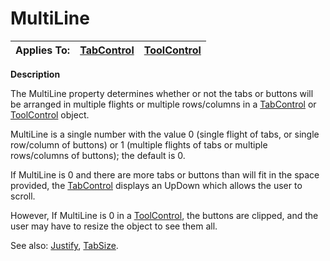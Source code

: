 




<h1 class="heading"><span class="name">MultiLine</span></h1>

| Applies To: | [TabControl](./tabcontrol.md) | [ToolControl](./toolcontrol.md) |
| --- | --- | ---  |


**Description**


The MultiLine property determines whether or not the tabs or buttons will be arranged in multiple flights or multiple rows/columns in a [TabControl](./tabcontrol.md) or [ToolControl](./toolcontrol.md) object.


MultiLine is a single number with the value 0 (single flight of tabs, or single row/column of buttons) or 1 (multiple flights of tabs or multiple rows/columns of buttons); the default is 0.


If MultiLine is 0 and there are more tabs or buttons than will fit in the space provided, the [TabControl](./tabcontrol.md) displays an UpDown which allows the user to scroll.


However, If MultiLine is 0 in a [ToolControl](./toolcontrol.md), the buttons are clipped, and the user may have to resize the object to see them all.


See also: [Justify](justify.md), [TabSize](tabsize.md).



